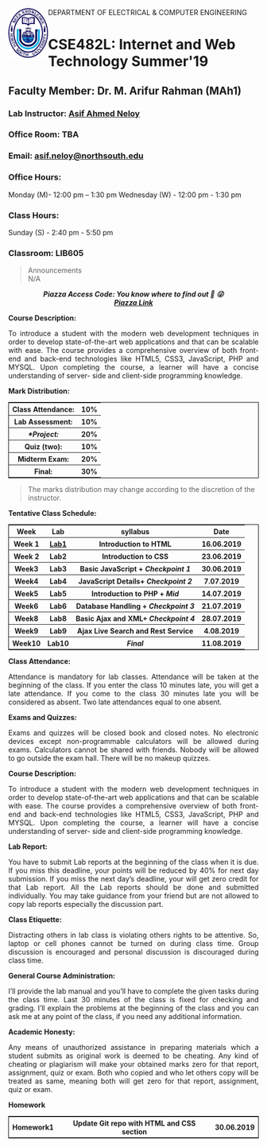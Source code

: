 <!DOCTYPE html>
<html>
  
<img align="left" width="80" height="100" src="https://github.com/NeloyNSU/CSE482_Summer-19_Section7/blob/master/image/nsulogo.png">
DEPARTMENT OF ELECTRICAL & COMPUTER ENGINEERING


# CSE482L: Internet and Web Technology Summer'19

## Faculty Member: Dr. M. Arifur Rahman (MAh1)
### Lab Instructor: [Asif Ahmed Neloy](https://www.linkedin.com/in/a2neel/)
### Office Room: TBA
### Email: asif.neloy@northsouth.edu
### Office Hours:
Monday (M)- 12:00 pm – 1:30 pm
Wednesday (W) - 12:00 pm - 1:30 pm
### Class Hours: 
Sunday (S) - 2:40 pm - 5:50 pm
### Classroom: LIB605

> Announcements </br>
N/A

<p align="center">
  <strong> <i> Piazza Access Code: You know where to find out &#128074; &#128540; </strong> </i>
  <br>
  <strong> <i> <a href="https://www.piazza.com/north_south_university/summer2019/cse482aan/home"> Piazza Link </a>  </strong> </i>
  </br>
</p>
<strong> Course Description: </strong>
<br>
<p align="justify">
To introduce a student with the modern web development techniques in order to develop state-of-the-art web applications and that can be scalable with ease. The course provides a comprehensive overview of both front-end and back-end technologies like HTML5, CSS3, JavaScript, PHP and MYSQL. Upon completing the course, a learner will have a concise understanding of server- side and client-side programming knowledge.
  </br>
</p>

<strong>Mark Distribution:</strong>
<p align="central">
<table style="border:1px solid black;margin-left:auto;margin-right:auto;">
  <tr>
    <th>Class Attendance:</th>
    <th>10%</th> 
  </tr>
  <tr>
    <th>Lab Assessment:</th>
    <th>10%</th> 
  </tr>
    <tr>
    <th><i>*Project:</th></i>
    <th>20%</th> 
  </tr>
      <tr>
    <th>Quiz (two):</th>
    <th>10%</th> 
  </tr>
    <tr>
    <th>Midterm Exam:</th>
    <th>20%</th>
  </tr> 
   </tr>
    <tr>
    <th>Final:</th>
    <th>30%</th>
  </tr>  
</table>
</p>

> The marks distribution may change according to the discretion of the instructor.

<strong>Tentative Class Schedule:</strong>
<p align="central">
<table style="border:1px solid black;margin-left:auto;margin-right:auto;">
  <tr>
    <th>Week</th>
    <th>Lab</th> 
    <th>syllabus</th>
    <th>Date</th>
  </tr>
  <tr>
    <th>Week 1</th>
    <th><a href="https://github.com/NeloyNSU/CSE482_Summer-19_Section7/tree/master/Lab1">Lab1</a></th> 
    <th>Introduction to HTML</th>
    <th>16.06.2019</th>
  </tr>
  <tr>
    <th>Week 2</th>
    <th>Lab2</th> 
    <th>Introduction to CSS</th> 
    <th>23.06.2019</th>
  </tr>
    <tr>
    <th>Week3</th>
    <th>Lab3</th> 
    <th>Basic JavaScript + <i>Checkpoint 1</i></th> 
    <th>30.06.2019</th>  
  </tr>
      <tr>
    <th>Week4</th>
    <th>Lab4</th> 
    <th>JavaScript Details+ <i>Checkpoint 2</i></th> 
    <th>7.07.2019</th> 
  </tr>
    <tr>
    <th>Week5</th>
    <th>Lab5</th> 
    <th>Introduction to PHP +<i> Mid</i</th> 
    <th>14.07.2019</th> 
  </tr> 
    <tr>
    <th>Week6</th>
    <th>Lab6</th> 
    <th>Database Handling + <i>Checkpoint 3</i></th> 
    <th>21.07.2019</th> 
  </tr>  
      <tr>
    <th>Week8</th>
    <th>Lab8</th> 
    <th>Basic Ajax and XML+ <i>Checkpoint 4</i></th> 
    <th>28.07.2019</th> 
  </tr> 
      <tr>
    <th>Week9</th>
    <th>Lab9</th> 
    <th>Ajax Live Search and Rest Service</th> 
    <th>4.08.2019</th> 
  </tr> 
      <tr>
    <th>Week10</th>
    <th>Lab10</th> 
    <th><strong><i>Final</strong></i></th> 
    <th>11.08.2019</th> 
  </tr> 
</table>
</p>

<strong> Class Attendance: </strong>
<p align="justify">
Attendance is mandatory for lab classes. Attendance will be taken at the beginning of the class. If you enter the class 10 minutes late, you will get a late attendance. If you come to the class 30 minutes late you will be considered as absent. Two late attendances equal to one absent.
</p>

<strong>Exams and Quizzes:</strong>
<p align="justify">
Exams and quizzes will be closed book and closed notes. No electronic devices except non-programmable calculators will be allowed during exams. Calculators cannot be shared with friends. Nobody will be allowed to go outside the exam hall. There will be no makeup quizzes.
</p>

<strong> Course Description: </strong>
<p align="justify">
To introduce a student with the modern web development techniques in order to develop state-of-the-art web applications and that can be scalable with ease. The course provides a comprehensive overview of both front-end and back-end technologies like HTML5, CSS3, JavaScript, PHP and MYSQL. Upon completing the course, a learner will have a concise understanding of server- side and client-side programming knowledge.
</p>

<strong> Lab Report: </strong>
<p align="justify">
You have to submit Lab reports at the beginning of the class when it is due. If you miss this deadline, your points will be reduced by 40% for next day submission. If you miss the next day’s deadline, your will get zero credit for that Lab report. All the Lab reports should be done and submitted individually. You may take guidance from your friend but are not allowed to copy lab reports especially the discussion part.
</p>

<strong> Class Etiquette: </strong>
<p align="justify">
Distracting others in lab class is violating others rights to be attentive. So, laptop or cell phones cannot be turned on during class time. Group discussion is encouraged and personal discussion is discouraged during class time.
</p>

<strong>General Course Administration:</strong>
<p align="justify">
I’ll provide the lab manual and you’ll have to complete the given tasks during the class time. Last 30 minutes of the class is fixed for checking and grading. I’ll explain the problems at the beginning of the class and you can ask me at any point of the class, if you need any additional information.
</p>

<strong> Academic Honesty:</strong>
<p align="justify">
Any means of unauthorized assistance in preparing materials which a student submits as original work is deemed to be cheating. Any kind of cheating or plagiarism will make your obtained marks zero for that report, assignment, quiz or exam. Both who copied and who let others copy will be treated as same, meaning both will get zero for that report, assignment, quiz or exam.
</p>

<strong>Homework</strong>
<p align="central">
  <table style="border:1px solid black;margin-left:auto;margin-right:auto;">
      <tr>
    <th>Homework1</th>
    <th>Update Git repo with HTML and CSS section</th> 
    <th>30.06.2019</th> 
  </tr> 
</table>
</p>


</body>
</html>
